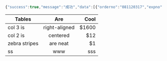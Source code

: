 ```javascript
{"success":true,"message":"成功","data":[{"orderno":"081120317","expno":"220000000036"}]}
```

| Tables        | Are           | Cool  |
| ------------- |:-------------:| -----:|
| col 3 is      | right-aligned | $1600 |
| col 2 is      | centered      |   $12 |
| zebra stripes | are neat      |    $1 |
| ss            |www            | sss   | 

